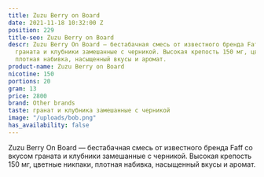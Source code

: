 ```yaml
---
title: Zuzu Berry on Board
date: 2021-11-18 10:32:00 Z
position: 229
title-seo: Zuzu Berry on Board
descr: Zuzu Berry On Board — бестабачная смесь от известного бренда Faff со вкусом
  граната и клубники замешанные с черникой. Высокая крепость 150 мг, цветные никпаки,
  плотная набивка, насыщенный вкусы и аромат.
product-name: Zuzu Berry on Board
nicotine: 150
portions: 20
gram: 13
price: 2800
brand: Other brands
taste: гранат и клубника замешанные с черникой
image: "/uploads/bob.png"
has_availability: false
---
```


Zuzu Berry On Board — бестабачная смесь от известного бренда Faff со вкусом граната и клубники замешанные с черникой. Высокая крепость 150 мг, цветные никпаки, плотная набивка, насыщенный вкусы и аромат.